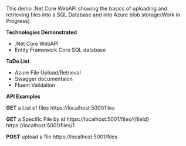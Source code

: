 This demo .Net Core WebAPI showing the basics of uploading and retrieving files into a SQL Database and into Azure blob storage(Work in Progress)

**Technologies Demonstrated**
* .Net Core WebAPI
* Entity Framework Core SQL database


**ToDo List**
* Azure File Upload/Retrieval
* Swagger documentaion
* Fluent Validation


**API Examples**

**GET** a List of files
https://localhost:5001/files

**GET** a Specific File by id
https://localhost:5001/files/{fileId}
https://localhost:5001/files/1

**POST** upload a file
https://localhost:5001/files





